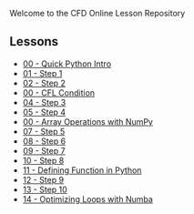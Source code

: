 
Welcome to the CFD Online Lesson Repository

Lessons
-------

* [00 - Quick Python Intro](http://nbviewer.ipython.org/urls/bitbucket.org/cfdpython/cfd-python-class/raw/master/lessons/00%2520-%2520Quick%2520Python%2520Intro.ipynb)
* [01 - Step 1](http://nbviewer.ipython.org/urls/bitbucket.org/cfdpython/cfd-python-class/raw/master/lessons/01%2520-%2520Step%25201.ipynb)
* [02 - Step 2](http://nbviewer.ipython.org/urls/bitbucket.org/cfdpython/cfd-python-class/raw/master/lessons/02%2520-%2520Step%25202.ipynb)
* [00 - CFL Condition](http://nbviewer.ipython.org/urls/bitbucket.org/cfdpython/cfd-python-class/raw/master/lessons/03%2520-%2520CFL%2520Condition.ipynb)
* [04 - Step 3](http://nbviewer.ipython.org/urls/bitbucket.org/cfdpython/cfd-python-class/raw/master/lessons/04%2520-%2520Step%25203.ipynb)
* [05 - Step 4](http://nbviewer.ipython.org/urls/bitbucket.org/cfdpython/cfd-python-class/raw/master/lessons/05%2520-%2520Step%25204.ipynb)
* [00 - Array Operations with NumPy](http://nbviewer.ipython.org/urls/bitbucket.org/cfdpython/cfd-python-class/raw/master/lessons/06%2520-%2520Array%2520Operations%2520with%2520NumPy.ipynb)
* [07 - Step 5](http://nbviewer.ipython.org/urls/bitbucket.org/cfdpython/cfd-python-class/raw/master/lessons/07%2520-%2520Step%25205.ipynb)
* [08 - Step 6](http://nbviewer.ipython.org/urls/bitbucket.org/cfdpython/cfd-python-class/raw/master/lessons/08%2520-%2520Step%25206.ipynb)
* [09 - Step 7](http://nbviewer.ipython.org/urls/bitbucket.org/cfdpython/cfd-python-class/raw/master/lessons/09%2520-%2520Step%25207.ipynb)
* [10 - Step 8](http://nbviewer.ipython.org/urls/bitbucket.org/cfdpython/cfd-python-class/raw/master/lessons/10%2520-%2520Step%25208.ipynb)
* [11 - Defining Function in Python](http://nbviewer.ipython.org/urls/bitbucket.org/cfdpython/cfd-python-class/raw/master/lessons/11%2520-%2520Defining%2520Function%2520in%2520Python.ipynb)
* [12 - Step 9](http://nbviewer.ipython.org/urls/bitbucket.org/cfdpython/cfd-python-class/raw/master/lessons/12%2520-%2520Step%25209.ipynb)
* [13 - Step 10](http://nbviewer.ipython.org/urls/bitbucket.org/cfdpython/cfd-python-class/raw/master/lessons/13%2520-%2520Step%252010.ipynb)
* [14 - Optimizing Loops with Numba](http://nbviewer.ipython.org/urls/bitbucket.org/cfdpython/cfd-python-class/raw/master/lessons/14%2520-%2520Optimizing%2520Loops%2520with%2520Numba.ipynb)
